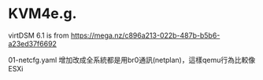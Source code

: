 # KVM4e.g.
virtDSM 6.1 is from 
https://mega.nz/c896a213-022b-487b-b5b6-a23ed37f6692

01-netcfg.yaml
增加改成全系統都是用br0通訊(netplan)，這樣qemu行為比較像ESXi


